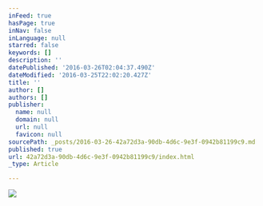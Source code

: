 ```yaml
---
inFeed: true
hasPage: true
inNav: false
inLanguage: null
starred: false
keywords: []
description: ''
datePublished: '2016-03-26T02:04:37.490Z'
dateModified: '2016-03-25T22:02:20.427Z'
title: ''
author: []
authors: []
publisher:
  name: null
  domain: null
  url: null
  favicon: null
sourcePath: _posts/2016-03-26-42a72d3a-90db-4d6c-9e3f-0942b81199c9.md
published: true
url: 42a72d3a-90db-4d6c-9e3f-0942b81199c9/index.html
_type: Article

---
```

![](https://the-grid-user-content.s3-us-west-2.amazonaws.com/29bd5b4a-7903-4d13-98f3-e0a0d37deec9.jpg)